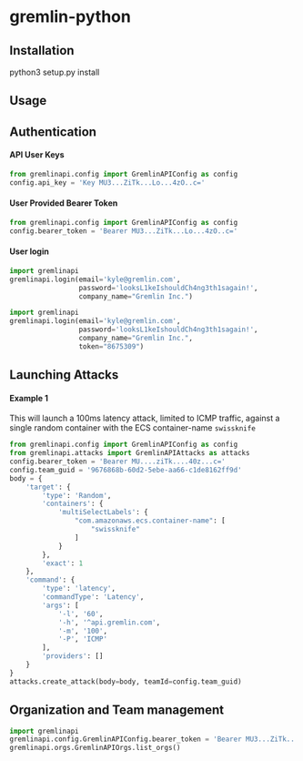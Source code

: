 # gremlin-python

## Installation

python3 setup.py install

## Usage

## Authentication

#### API User Keys

```python
from gremlinapi.config import GremlinAPIConfig as config
config.api_key = 'Key MU3...ZiTk...Lo...4zO..c='
```

#### User Provided Bearer Token

```python
from gremlinapi.config import GremlinAPIConfig as config
config.bearer_token = 'Bearer MU3...ZiTk...Lo...4zO..c='
```

#### User login

```python
import gremlinapi
gremlinapi.login(email='kyle@gremlin.com',
                 password='looksL1keIshouldCh4ng3th1sagain!',
                 company_name="Gremlin Inc.")
```

```python
import gremlinapi
gremlinapi.login(email='kyle@gremlin.com',
                 password='looksL1keIshouldCh4ng3th1sagain!',
                 company_name="Gremlin Inc.",
                 token="8675309")

```

## Launching Attacks

#### Example 1

This will launch a 100ms latency attack, limited to ICMP traffic, against a single random container
with the ECS container-name `swissknife`

```python
from gremlinapi.config import GremlinAPIConfig as config
from gremlinapi.attacks import GremlinAPIAttacks as attacks
config.bearer_token = 'Bearer MU....ziTk....40z...c='
config.team_guid = '9676868b-60d2-5ebe-aa66-c1de8162ff9d'
body = {
    'target': {
        'type': 'Random',
        'containers': {
            'multiSelectLabels': {
                "com.amazonaws.ecs.container-name": [
                    "swissknife"
                ]
            }
        },
        'exact': 1
    },
    'command': {
        'type': 'latency',
        'commandType': 'Latency',
        'args': [
            '-l', '60',
            '-h', '^api.gremlin.com',
            '-m', '100',
            '-P', 'ICMP'
        ],
        'providers': []
    }
}
attacks.create_attack(body=body, teamId=config.team_guid)
```

## Organization and Team management

```python
import gremlinapi
gremlinapi.config.GremlinAPIConfig.bearer_token = 'Bearer MU3...ZiTk...Lo...4zO..c='
gremlinapi.orgs.GremlinAPIOrgs.list_orgs()
```
